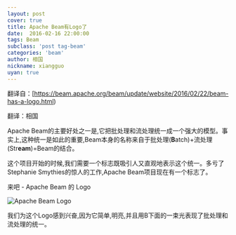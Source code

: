 ```yaml
---
layout: post
cover: true
title: Apache Beam有Logo了
date:  2016-02-16 22:00:00
tags: Beam
subclass: 'post tag-beam'
categories: 'beam'
author: 相国
nickname: xiangguo
uyan: true
---
```


翻译自：[https://beam.apache.org/beam/update/website/2016/02/22/beam-has-a-logo.html)

翻译：相国


Apache Beam的主要好处之一是,它把批处理和流处理统一成一个强大的模型。事实上,这种统一是如此的重要,Beam本身的名称来自于批处理(**B**atch)+流处理(Str**eam**)=Beam的结合。

这个项目开始的时候,我们需要一个标志既吸引人又直观地表示这个统一。多亏了Stephanie Smythies的惊人的工作,Apache Beam项目现在有一个标志了。

来吧 - Apache Beam 的 Logo

![Apache Beam Logo](https://beam.apache.org/images/beam_logo_s.png)

我们为这个Logo感到兴奋,因为它简单,明亮,并且用B下面的一束光表现了批处理和流处理的统一。